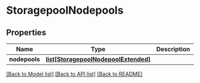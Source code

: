 # StoragepoolNodepools

## Properties
Name | Type | Description | Notes
------------ | ------------- | ------------- | -------------
**nodepools** | [**list[StoragepoolNodepoolExtended]**](StoragepoolNodepoolExtended.md) |  | [optional] 

[[Back to Model list]](../README.md#documentation-for-models) [[Back to API list]](../README.md#documentation-for-api-endpoints) [[Back to README]](../README.md)



